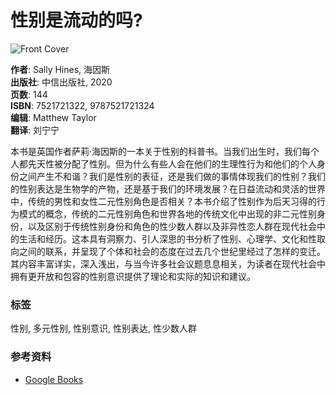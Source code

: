 # 性别是流动的吗?

![Front Cover](/googlebooks/images/no_cover_thumb.gif)

**作者**: Sally Hines, 海因斯  
**出版社**: 中信出版社, 2020  
**页数**: 144  
**ISBN**: 7521721322, 9787521721324  
**编辑**: Matthew Taylor  
**翻译**: 刘宁宁  

本书是英国作者萨莉·海因斯的一本关于性别的科普书。当我们出生时，我们每个人都先天性被分配了性别。但为什么有些人会在他们的生理性行为和他们的个人身份之间产生不和谐？我们是性别的表征，还是我们做的事情体现我们的性别？我们的性别表达是生物学的产物，还是基于我们的环境发展？在日益流动和灵活的世界中，传统的男性和女性二元性别角色是否相关？本书介绍了性别作为后天习得的行为模式的概念，传统的二元性别角色和世界各地的传统文化中出现的非二元性别身份，以及区别于传统性别身份和角色的性少数人群以及非异性恋人群在现代社会中的生活和经历。这本具有洞察力、引人深思的书分析了性别、心理学、文化和性取向之间的联系，并呈现了个体和社会的态度在过去几个世纪里经过了怎样的变迁。其内容丰富详实，深入浅出，与当今许多社会议题息息相关，为读者在现代社会中拥有更开放和包容的性别意识提供了理论和实际的知识和建议。

### 标签
性别, 多元性别, 性别意识, 性别表达, 性少数人群

### 参考资料
- [Google Books](https://books.google.com/books/about/%E6%80%A7%E5%88%AB%E6%98%AF%E6%B5%81%E5%8A%A8%E7%9A%84%E5%90%97.html?id=_61azgEACAAJ&hl=en)